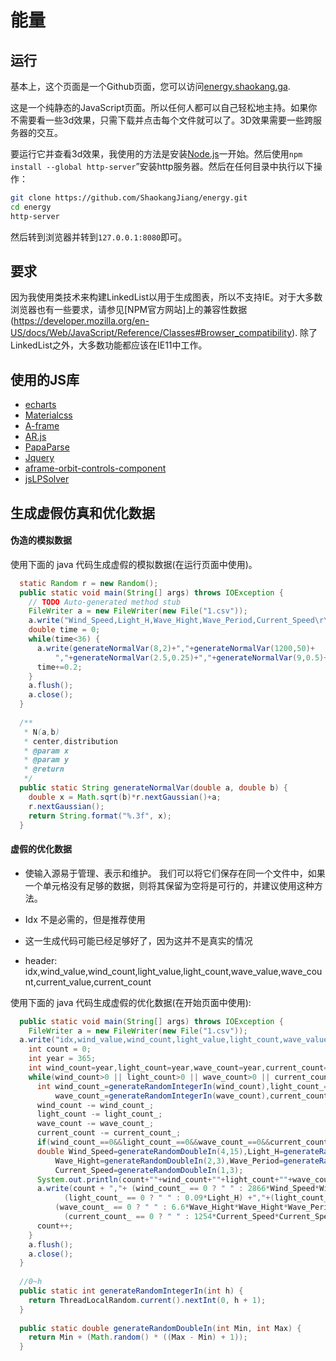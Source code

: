 # 能量

## 运行

基本上，这个页面是一个Github页面，您可以访问[energy.shaokang.ga](energy.shaokang.ga).

这是一个纯静态的JavaScript页面。所以任何人都可以自己轻松地主持。如果你不需要看一些3d效果，只需下载并点击每个文件就可以了。3D效果需要一些跨服务器的交互。

要运行它并查看3d效果，我使用的方法是安装[Node.js](https://nodejs.org/en/download/)一开始。然后使用`npm install --global http-server`”安装http服务器。然后在任何目录中执行以下操作：

```bash
git clone https://github.com/ShaokangJiang/energy.git
cd energy
http-server

```

然后转到浏览器并转到`127.0.0.1:8080`即可。

## 要求

因为我使用类技术来构建LinkedList以用于生成图表，所以不支持IE。对于大多数浏览器也有一些要求，请参见[NPM官方网站]上的兼容性数据(https://developer.mozilla.org/en-US/docs/Web/JavaScript/Reference/Classes#Browser_compatibility). 除了LinkedList之外，大多数功能都应该在IE11中工作。

## 使用的JS库 

- [echarts](https://echarts.apache.org/en/index.html)
- [Materialcss](https://materializecss.com/)
- [A-frame](https://aframe.io/)
- [AR.js](https://ar-js-org.github.io/AR.js-Docs/)
- [PapaParse](https://www.papaparse.com/)
- [Jquery](https://jquery.com/)
- [aframe-orbit-controls-component](https://github.com/tizzle/aframe-orbit-controls-component)
- [jsLPSolver](https://github.com/JWally/jsLPSolver)

## 生成虚假仿真和优化数据

#### 伪造的模拟数据

<!--Analyze data format at here-->

使用下面的 java 代码生成虚假的模拟数据(在运行页面中使用)。

```java
  static Random r = new Random();
  public static void main(String[] args) throws IOException {
    // TODO Auto-generated method stub
    FileWriter a = new FileWriter(new File("1.csv"));
    a.write("Wind_Speed,Light_H,Wave_Hight,Wave_Period,Current_Speed\r\n");
    double time = 0;
    while(time<36) {
      a.write(generateNormalVar(8,2)+","+generateNormalVar(1200,50)+
          ","+generateNormalVar(2.5,0.25)+","+generateNormalVar(9,0.5)+","+generateNormalVar(2,0.5)+"\r\n");
      time+=0.2;
    }
    a.flush();
    a.close();
  }
  
  /**
   * N(a,b)
   * center,distribution
   * @param x
   * @param y
   * @return
   */
  public static String generateNormalVar(double a, double b) {
    double x = Math.sqrt(b)*r.nextGaussian()+a;
    r.nextGaussian();
    return String.format("%.3f", x);
  }
```

#### 虚假的优化数据

- 使输入源易于管理、表示和维护。 我们可以将它们保存在同一个文件中，如果一个单元格没有足够的数据，则将其保留为空将是可行的，并建议使用这种方法。

- Idx 不是必需的，但是推荐使用

- 这一生成代码可能已经足够好了，因为这并不是真实的情况
- header: idx,wind_value,wind_count,light_value,light_count,wave_value,wave_count,current_value,current_count

使用下面的 java 代码生成虚假的优化数据(在开始页面中使用):

```java
  public static void main(String[] args) throws IOException {
    FileWriter a = new FileWriter(new File("1.csv"));
  a.write("idx,wind_value,wind_count,light_value,light_count,wave_value,wave_count,current_value,current_count\r\n");
    int count = 0;
    int year = 365;
    int wind_count=year,light_count=year,wave_count=year,current_count=year;
    while(wind_count>0 || light_count>0 || wave_count>0 || current_count>0 ) {
      int wind_count_=generateRandomIntegerIn(wind_count),light_count_=generateRandomIntegerIn(light_count),
          wave_count_=generateRandomIntegerIn(wave_count),current_count_=generateRandomIntegerIn(current_count);
      wind_count -= wind_count_;
      light_count -= light_count_;
      wave_count -= wave_count_;
      current_count -= current_count_;
      if(wind_count_==0&&light_count_==0&&wave_count_==0&&current_count_==0) continue;
      double Wind_Speed=generateRandomDoubleIn(4,15),Light_H=generateRandomDoubleIn(1100,1300),
          Wave_Hight=generateRandomDoubleIn(2,3),Wave_Period=generateRandomDoubleIn(7,11),
          Current_Speed=generateRandomDoubleIn(1,3);
      System.out.println(count+""+wind_count+""+light_count+""+wave_count+""+current_count+"");
      a.write(count + ","+ (wind_count_ == 0 ? " " : 2866*Wind_Speed*Wind_Speed*Wind_Speed) +","+(wind_count_ == 0 ? " " : wind_count_) +","+
            (light_count_ == 0 ? " " : 0.09*Light_H) +","+(light_count_ == 0 ? " " : light_count_) +","+
          (wave_count_ == 0 ? " " : 6.6*Wave_Hight*Wave_Hight*Wave_Period)+","+(wave_count_ == 0 ? " " : wave_count_)+","+
            (current_count_ == 0 ? " " : 1254*Current_Speed*Current_Speed*Current_Speed )+","+(current_count_ == 0 ? " " : current_count_)+"\r\n");
      count++;
    }
    a.flush();
    a.close();
  }
  
  //0~h
  public static int generateRandomIntegerIn(int h) {
    return ThreadLocalRandom.current().nextInt(0, h + 1);
  }
  
  public static double generateRandomDoubleIn(int Min, int Max) {
    return Min + (Math.random() * ((Max - Min) + 1));
  }
  
```

